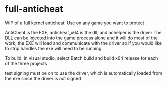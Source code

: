 # full-anticheat
WIP of a full kernel anticheat. Use on any game you want to protect

AntiCheat is the EXE, anticheat_x64 is the dll, and achelper is the driver
The DLL can be injected into the game process alone and it will do most of the work, the EXE will load and communicate with the driver so if you would like to strip handles the exe will need to be running.

To build:
in visual studio, select Batch build and build x64 release for each of the three projects

test signing must be on to use the driver, which is automatically loaded from the exe since the driver is not signed

